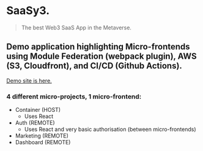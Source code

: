 # SaaSy3.

> The best Web3 SaaS App in the Metaverse.

## Demo application highlighting Micro-frontends using Module Federation (webpack plugin), AWS (S3, Cloudfront), and CI/CD (Github Actions).

[Demo site is here.](https://d1g23m8fghv1vw.cloudfront.net)

### 4 different micro-projects, 1 micro-frontend:

- Container (HOST)
  - Uses React
- Auth (REMOTE)
  - Uses React and very basic authorisation (between micro-frontends)
- Marketing (REMOTE)
- Dashboard (REMOTE)

